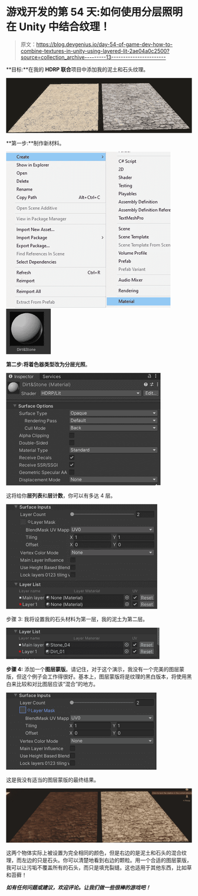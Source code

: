 # 游戏开发的第 54 天:如何使用分层照明在 Unity 中结合纹理！

> 原文：<https://blog.devgenius.io/day-54-of-game-dev-how-to-combine-textures-in-unity-using-layered-lit-2ae04a0c2500?source=collection_archive---------13----------------------->

**目标:**在我的 **HDRP 联合**项目中添加我的泥土和石头纹理。

![](img/ee73ff0ca5299dbff5413e6644ffa087.png)

**第一步:**制作新材料。

![](img/fd525b9c881f3d4f4d82afd4abd87320.png)![](img/1b2df830aad0577f0502a18fa68ce050.png)

**第二步:**将着色器类型改为**分层光照**。

![](img/281a6a52ea84a7d5611393e2bf90480f.png)

这将给你**层列表**和**层计数**，你可以有多达 4 层。

![](img/62607b22cc5c1f35cb3747cc1a2cea94.png)

步骤 3: 我将设置我的石头材料为第一层，我的泥土为第二层。

![](img/a9aad006d6b88ed52619fa7f4e79b79a.png)

**步骤 4:** 添加一个**图层蒙版**。请记住，对于这个演示，我没有一个完美的图层蒙版，但这个例子会工作得很好。基本上，图层蒙版将是纹理的黑白版本，将使用黑白来比较和对比图层应该“混合”的地方。

![](img/ecd18b06d72a7cee758ff8bfb7fcd568.png)

这是我没有适当的图层蒙版的最终结果。

![](img/31925451cd3d20b10fc0af51bf574a7b.png)

这两个物体实际上被设置为完全相同的颜色，但是右边的是泥土和石头的混合纹理，而左边的只是石头。你可以清楚地看到右边的颗粒。用一个合适的图层蒙版，我可以让污垢不覆盖所有的石头，而只是填充裂缝。这也适用于其他东西，比如草和苔藓！

***如有任何问题或建议，欢迎评论。让我们做一些很棒的游戏吧！***